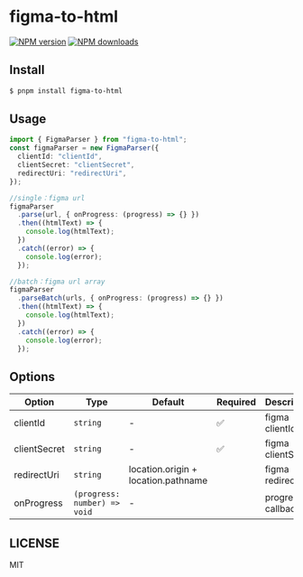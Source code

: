 # figma-to-html

[![NPM version](https://img.shields.io/npm/v/figma-to-html.svg?style=flat)](https://npmjs.com/package/figma-to-html)
[![NPM downloads](http://img.shields.io/npm/dm/figma-to-html.svg?style=flat)](https://npmjs.com/package/figma-to-html)

## Install

```bash
$ pnpm install figma-to-html
```

## Usage

```ts
import { FigmaParser } from "figma-to-html";
const figmaParser = new FigmaParser({
  clientId: "clientId",
  clientSecret: "clientSecret",
  redirectUri: "redirectUri",
});

//single：figma url
figmaParser
  .parse(url, { onProgress: (progress) => {} })
  .then((htmlText) => {
    console.log(htmlText);
  })
  .catch((error) => {
    console.log(error);
  });

//batch：figma url array
figmaParser
  .parseBatch(urls, { onProgress: (progress) => {} })
  .then((htmlText) => {
    console.log(htmlText);
  })
  .catch((error) => {
    console.log(error);
  });
```

## Options

| Option       | Type                         | Default                             | Required | Description        |
| ------------ | ---------------------------- | ----------------------------------- | -------- | ------------------ |
| clientId     | `string`                     | -                                   | ✅       | figma clientId     |
| clientSecret | `string`                     | -                                   | ✅       | figma clientSecret |
| redirectUri  | `string`                     | location.origin + location.pathname |          | figma redirectUri  |
| onProgress   | `(progress: number) => void` | -                                   |          | progress callback  |

## LICENSE

MIT
